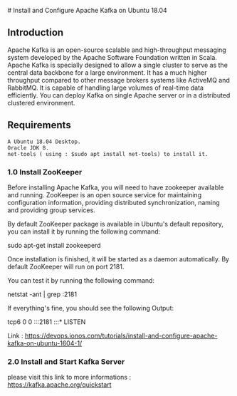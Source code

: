 # Install and Configure Apache Kafka on Ubuntu 18.04

## Introduction
Apache Kafka is an open-source scalable and high-throughput messaging system developed by the Apache Software Foundation written in Scala. Apache Kafka is specially designed to allow a single cluster to serve as the central data backbone for a large environment. It has a much higher throughput compared to other message brokers systems like ActiveMQ and RabbitMQ. It is capable of handling large volumes of real-time data efficiently. You can deploy Kafka on single Apache server or in a distributed clustered environment.

## Requirements

    A Ubuntu 18.04 Desktop. 
    Oracle JDK 8.
    net-tools ( using : $sudo apt install net-tools) to install it. 

### 1.0 Install ZooKeeper

Before installing Apache Kafka, you will need to have zookeeper available and running. ZooKeeper is an open source service for maintaining configuration information, providing distributed synchronization, naming and providing group services.

By default ZooKeeper package is available in Ubuntu's default repository, you can install it by running the following command:

sudo apt-get install zookeeperd

Once installation is finished, it will be started as a daemon automatically. By default ZooKeeper will run on port 2181.

You can test it by running the following command:

netstat -ant | grep :2181

If everything's fine, you should see the following Output:

tcp6       0      0 :::2181                 :::*                    LISTEN

Link : https://devops.ionos.com/tutorials/install-and-configure-apache-kafka-on-ubuntu-1604-1/

### 2.0 Install and Start Kafka Server

please visit this link to  more informations : https://kafka.apache.org/quickstart






